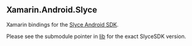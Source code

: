 Xamarin.Android.Slyce
---------------------

Xamarin bindings for the [Slyce Android SDK](https://github.com/Slyce-Inc/Slyce-Android-SDK).

Please see the submodule pointer in [lib](lib) for the exact SlyceSDK version.
